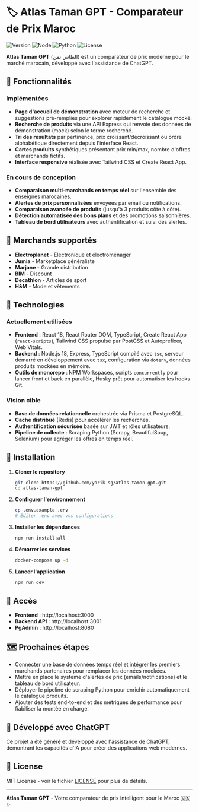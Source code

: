 # 🏷️ Atlas Taman GPT - Comparateur de Prix Maroc

![Version](https://img.shields.io/badge/version-1.0.0-blue.svg)
![Node](https://img.shields.io/badge/node-18+-green.svg)
![Python](https://img.shields.io/badge/python-3.11+-green.svg)
![License](https://img.shields.io/badge/license-MIT-blue.svg)

**Atlas Taman GPT** (الطاس تمن) est un comparateur de prix moderne pour le marché marocain, développé avec l'assistance de ChatGPT.

## 🚀 Fonctionnalités

### Implémentées

- **Page d'accueil de démonstration** avec moteur de recherche et suggestions pré-remplies pour explorer rapidement le catalogue mocké.
- **Recherche de produits** via une API Express qui renvoie des données de démonstration (mock) selon le terme recherché.
- **Tri des résultats** par pertinence, prix croissant/décroissant ou ordre alphabétique directement depuis l'interface React.
- **Cartes produits** synthétiques présentant prix min/max, nombre d'offres et marchands fictifs.
- **Interface responsive** réalisée avec Tailwind CSS et Create React App.

### En cours de conception

- **Comparaison multi-marchands en temps réel** sur l'ensemble des enseignes marocaines.
- **Alertes de prix personnalisées** envoyées par email ou notifications.
- **Comparaison avancée de produits** (jusqu'à 3 produits côte à côte).
- **Détection automatisée des bons plans** et des promotions saisonnières.
- **Tableau de bord utilisateurs** avec authentification et suivi des alertes.

## 🛒 Marchands supportés

- **Electroplanet** - Électronique et électroménager
- **Jumia** - Marketplace généraliste
- **Marjane** - Grande distribution
- **BIM** - Discount
- **Decathlon** - Articles de sport
- **H&M** - Mode et vêtements

## 🔧 Technologies

### Actuellement utilisées

- **Frontend** : React 18, React Router DOM, TypeScript, Create React App (`react-scripts`), Tailwind CSS propulsé par PostCSS et Autoprefixer, Web Vitals.
- **Backend** : Node.js 18, Express, TypeScript compilé avec `tsc`, serveur démarré en développement avec `tsx`, configuration via `dotenv`, données produits mockées en mémoire.
- **Outils de monorepo** : NPM Workspaces, scripts `concurrently` pour lancer front et back en parallèle, Husky prêt pour automatiser les hooks Git.

### Vision cible

- **Base de données relationnelle** orchestrée via Prisma et PostgreSQL.
- **Cache distribué** (Redis) pour accélérer les recherches.
- **Authentification sécurisée** basée sur JWT et rôles utilisateurs.
- **Pipeline de collecte** : Scraping Python (Scrapy, BeautifulSoup, Selenium) pour agréger les offres en temps réel.

## 🚀 Installation

1. **Cloner le repository**
   ```bash
   git clone https://github.com/yarik-sg/atlas-taman-gpt.git
   cd atlas-taman-gpt
   ```

2. **Configurer l'environnement**
   ```bash
   cp .env.example .env
   # Éditer .env avec vos configurations
   ```

3. **Installer les dépendances**
   ```bash
   npm run install:all
   ```

4. **Démarrer les services**
   ```bash
   docker-compose up -d
   ```

5. **Lancer l'application**
   ```bash
   npm run dev
   ```

## 📱 Accès

- **Frontend** : http://localhost:3000
- **Backend API** : http://localhost:3001
- **PgAdmin** : http://localhost:8080

## 🗺️ Prochaines étapes

- Connecter une base de données temps réel et intégrer les premiers marchands partenaires pour remplacer les données mockées.
- Mettre en place le système d'alertes de prix (emails/notifications) et le tableau de bord utilisateur.
- Déployer le pipeline de scraping Python pour enrichir automatiquement le catalogue produits.
- Ajouter des tests end-to-end et des métriques de performance pour fiabiliser la montée en charge.

## 🤖 Développé avec ChatGPT

Ce projet a été généré et développé avec l'assistance de ChatGPT, démontrant les capacités d'IA pour créer des applications web modernes.

## 📄 License

MIT License - voir le fichier [LICENSE](LICENSE) pour plus de détails.

---

**Atlas Taman GPT** - Votre comparateur de prix intelligent pour le Maroc 🇲🇦 ✨

